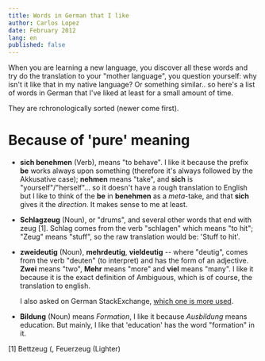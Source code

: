 ```yaml
---
title: Words in German that I like
author: Carlos Lopez
date: February 2012
lang: en
published: false
---
```


When you are learning a new language, you discover all these words and try do the translation to your "mother language", you question yourself: why isn't it like that in my native language? Or something similar.. so here's a list of words in German that I've liked at least for a small amount of time.

They are rchronologically sorted (newer come first).

# Because of 'pure' meaning

* **sich benehmen** (Verb), means "to behave". I like it because the prefix **be** works always upon something (therefore it's always followed by the Akkusative case); **nehmen** means "take", and **sich** is "yourself"/"herself"... so it doesn't have a rough translation to English but I like to think of the **be** in **benehmen** as a _meta_-take, and that **sich** gives it the _direction_. It makes sense to me at least.

* **Schlagzeug** (Noun), or "drums", and several other words that end with zeug [1]. Schlag comes from the verb "schlagen" which means "to hit"; "Zeug" means "stuff", so the raw translation would be: 'Stuff to hit'. 

* **zweideutig** (Noun), **mehrdeutig**, **vieldeutig** -- where "deutig", comes from the verb "deuten" (to interpret) and has the form of an adjective. **Zwei** means "two", **Mehr** means "more" and **viel** means "many". I like it because it is the exact definition of Ambiguous, which is of course, the translation to english.

    I also asked on German StackExchange, [which one is more used](http://german.stackexchange.com/questions/4121/which-of-these-is-more-common-to-say-zweideutig-mehrdeutig-vieldeutig).

* **Bildung** (Noun) means _Formation_, I like it because *Ausbildung* means education. But mainly, I like that 'education' has the word "formation" in it.

[1] Bettzeug (, Feuerzeug (Lighter)
